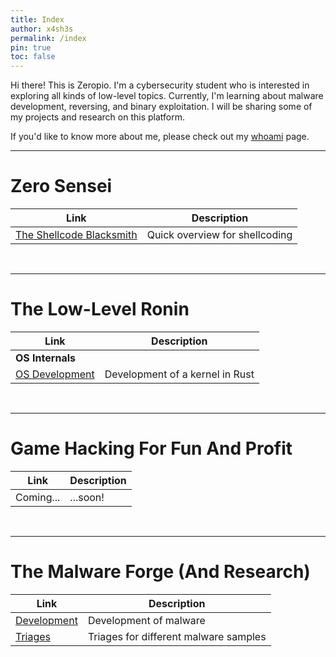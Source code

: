 ```yaml
---
title: Index
author: x4sh3s
permalink: /index
pin: true
toc: false
---
```


Hi there! This is Zeropio. I'm a cybersecurity student who is interested in exploring all kinds of low-level topics. Currently, I'm learning about malware development, reversing, and binary exploitation. I will be sharing some of my projects and research on this platform.

If you'd like to know more about me, please check out my [whoami](/whoami) page.

---

# Zero Sensei

| **Link**   | **Description**    |
|--------------- | --------------- |
| [The Shellcode Blacksmith](/sensei/shellcode-blacksmith) | Quick overview for shellcoding |

<br>

---

# The Low-Level Ronin

| **Link**   | **Description**    |
|--------------- | --------------- |
| **OS Internals** |
| [OS Development](/categories/osdev) | Development of a kernel in Rust |

<br>

---

# Game Hacking For Fun And Profit

| **Link**   | **Description**    |
|--------------- | --------------- |
| Coming... | ...soon! |

<br>

---

# The Malware Forge (And Research)

| **Link**   | **Description**    |
|--------------- | --------------- |
| [Development](/categories/development) | Development of malware |
| [Triages](/categories/triage/) | Triages for different malware samples |

